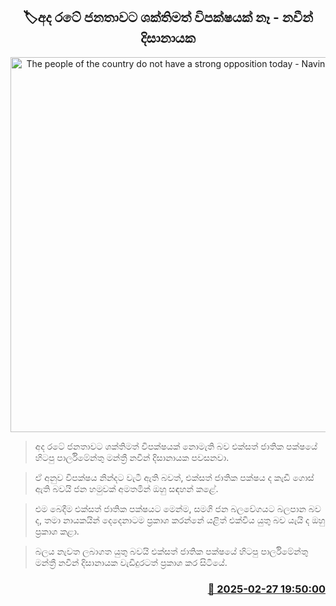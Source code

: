 <p align='center'><b><h2 align='center' title='The people of the country do not have a strong opposition today - Navin Dissanayake'>🏷අද රටේ ජනතාවට ශක්තිමත් විපක්ෂයක් නෑ - නවීන් දිසානායක</h2></b></p>
<p align='center'><img src='https://helakuru.sgp1.cdn.digitaloceanspaces.com/esana/images/lib/naveen-dissanayake-archived.jpg' width='600' alt='The people of the country do not have a strong opposition today - Navin Dissanayake'></p>

> අද රටේ ජනතාවට ශක්තිමත් විපක්ෂයක් නොමැති බව එක්සත් ජාතික පක්ෂයේ හිටපු පාර්ලිමේන්තු මන්ත්‍රී නවීන් දිසානායක පවසනවා.

> ඒ අනුව විපක්ෂය නින්දට වැටී ඇති බවත්, එක්සත් ජාතික පක්ෂය ද කැඩී ගොස් ඇති බවයි ජන හමුවක් අමතමින් ඔහු සඳහන් කළේ.

> එම බෙදීම එක්සත් ජාතික පක්ෂයට මෙන්ම, සමගි ජන බලවේගයට බලපාන බව ද, තමා නායකයින් දෙදෙනාටම ප්‍රකාශ කරන්නේ යළිත් එක්විය යුතු බව යැයි ද ඔහු ප්‍රකාශ කළා.

> බලය නැවත ලබාගත යුතු බවයි එක්සත් ජාතික පක්ෂයේ හිටපු පාර්ලිමේන්තු මන්ත්‍රී නවීන් දිසානායක වැඩිදුරටත් ප්‍රකාශ කර සිටියේ.



<h3 align='right'><a href='https://www.helakuru.lk/esana/p/107880/'>📅 2025-02-27 19:50:00</a></h3>
